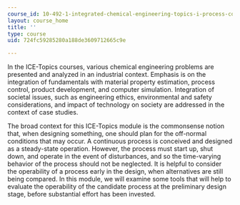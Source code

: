 ```yaml
---
course_id: 10-492-1-integrated-chemical-engineering-topics-i-process-control-by-design-fall-2004
layout: course_home
title: ''
type: course
uid: 724fc59285280a188de3609712665c9e

---
```

In the ICE-Topics courses, various chemical engineering problems are presented and analyzed in an industrial context. Emphasis is on the integration of fundamentals with material property estimation, process control, product development, and computer simulation. Integration of societal issues, such as engineering ethics, environmental and safety considerations, and impact of technology on society are addressed in the context of case studies.

The broad context for this ICE-Topics module is the commonsense notion that, when designing something, one should plan for the off-normal conditions that may occur. A continuous process is conceived and designed as a steady-state operation. However, the process must start up, shut down, and operate in the event of disturbances, and so the time-varying behavior of the process should not be neglected. It is helpful to consider the operability of a process early in the design, when alternatives are still being compared. In this module, we will examine some tools that will help to evaluate the operability of the candidate process at the preliminary design stage, before substantial effort has been invested.
